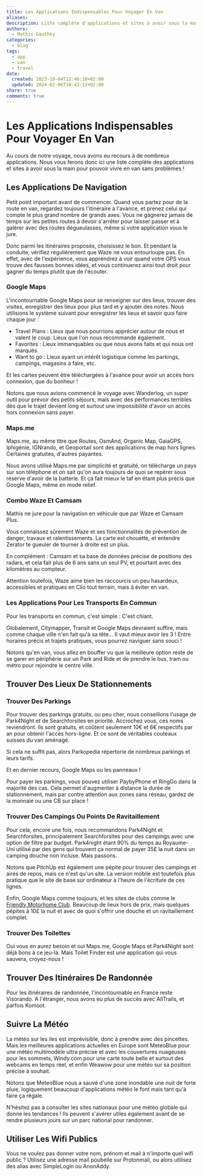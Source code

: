 ```yaml
---
title: Les Applications Indispensables Pour Voyager En Van
aliases: 
description: Liste complète d'applications et sites à avoir sous la main pour pouvoir vivre en van sans problème
authors:
  - Mathis Gauthey
categories:
  - blog
tags:
  - app
  - van
  - travel
date:
  created: 2023-10-04T12:46:10+02:00
  updated: 2024-02-06T10:43:12+01:00
share: true
comments: true
---
```


# Les Applications Indispensables Pour Voyager En Van

Au cours de notre voyage, nous avons eu recours à de nombreux applications. Nous vous ferons donc ici une liste complète des applications et sites à avoir sous la main pour pouvoir vivre en van sans problèmes !

<!-- more -->

## Les Applications De Navigation

Petit point important avant de commencer. Quand vous partez pour de la route en van, regardez toujours l'itinéraire à l'avance, et prenez celui qui compte le plus grand nombre de grands axes. Vous ne gagnerez jamais de temps sur les petites routes à devoir s'arrêter pour laisser passer et à galérer avec des routes dégueulasses, même si votre application vous le jure.

Donc parmi les itinéraires proposés, choisissez le bon. Et pendant la conduite, vérifiez régulièrement que Waze ne vous entourloupe pas. En effet, avec de l'expérience, vous apprendrez à voir quand votre GPS vous trouve des fausses bonnes idées, et vous continuerez ainsi tout droit pour gagner du temps plutôt que de l'écouter.

### Google Maps

L'incontournable Google Maps pour se renseigner sur des lieux, trouver des visites, enregistrer des lieux pour plus tard et y ajouter des notes. Nous utilisions le système suivant pour enregistrer les lieux et savoir quoi faire chaque jour :

- Travel Plans : Lieux que nous pourrions apprécier autour de nous et valent le coup. Lieux que l'on nous recommande également.
- Favorites : Lieux immanquables ou que nous avons faits et qui nous ont marqués.
- Want to go : Lieux ayant un intérêt logistique comme les parkings, campings, magasins à faire, etc.

Et les cartes peuvent être téléchargées à l'avance pour avoir un accès hors connexion, que du bonheur !

Notons que nous avions commencé le voyage avec Wanderlog, un super outil pour prévoir des petits séjours, mais avec des performances terribles dès que le trajet devient long et surtout une impossibilité d'avoir un accès hors connexion sans payer.

### Maps.me

Maps.me, au même titre que Routes, OsmAnd, Organic Map, GaiaGPS, Iphigénie, IGNrando, et Geoportail sont des applications de map hors lignes. Certaines gratuites, d'autres payantes.

Nous avons utilisé Maps.me par simplicité et gratuité, on télécharge un pays sur son téléphone et on sait qu'on aura toujours de quoi se repérer sous réserve d'avoir de la batterie. Et ça fait mieux le taf en étant plus précis que Google Maps, même en mode relief.

### Combo Waze Et Camsam

Mathis ne jure pour la navigation en véhicule que par Waze et Camsam Plus.

Vous connaissez sûrement Waze et ses fonctionnalités de prévention de danger, travaux et ralentissements. La carte est chouette, et entendre Zerator te gueuler de tourner à droite est un plus.

En complément : Camsam et sa base de données précise de positions des radars, et cela fait plus de 6 ans sans un seul PV, et pourtant avec des kilomètres au compteur.

Attention toutefois, Waze aime bien les raccourcis un peu hasardeux, accessibles et pratiques en Clio tout terrain, mais à éviter en van.

### Les Applications Pour Les Transports En Commun

Pour les transports en commun, c'est simple : C'est chiant.

Globalement, Citymapper, Transit et Google Maps devraient suffire, mais comme chaque ville n'en fait qu'à sa tête… Il vaut mieux avoir les 3 ! Entre horaires précis et trajets pratiques, vous pourrez naviguer sans souci !

Notons qu'en van, vous allez en bouffer vu que la meilleure option reste de se garer en périphérie sur un Park and Ride et de prendre le bus, tram ou métro pour rejoindre le centre ville.

## Trouver Des Lieux De Stationnements

### Trouver Des Parkings

Pour trouver des parkings gratuits, ou peu cher, nous conseillons l'usage de Park4Night et de Searchforsites en priorité. Accrochez vous, ces noms reviendront. Ils sont gratuits, et coûtent seulement 10€ et 6€ respectifs par an pour obtenir l'accès hors-ligne. Et ce sont de véritables couteaux suisses du van aménagé.

Si cela ne suffit pas, alors Parkopedia répertorie de nombreux parkings et leurs tarifs.

Et en dernier recours, Google Maps ou les panneaux !

Pour payer les parkings, vous pouvez utiliser PaybyPhone et RingGo dans la majorité des cas. Cela permet d'augmenter à distance la durée de stationnement, mais par contre attention aux zones sans réseau, gardez de la monnaie ou une CB sur place !

### Trouver Des Campings Ou Points De Ravitaillement

Pour cela, encore une fois, nous recommandons Park4Night et Searchforsites, principalement Searchforsites pour des campings avec une option de filtre par budget. Park4night étant 90% du temps au Royaume-Uni utilisé par des gens qui trouvent ça normal de payer 35£ la nuit dans un camping douche non incluse. Mais passons.

Notons que PitchUp est également une pépite pour trouver des campings et aires de repos, mais ce n'est qu'un site. La version mobile est toutefois plus pratique que le site de base sur ordinateur à l'heure de l'écriture de ces lignes.

Enfin, Google Maps comme toujours, et les sites de clubs comme le [Friendly Motorhome Club](https://www.campingandcaravanningclub.co.uk/). Beaucoup de lieux hors de prix, mais quelques pépites à 10£ la nuit et avec de quoi s'offrir une douche et un ravitaillement complet.

### Trouver Des Toilettes

Oui vous en aurez besoin et oui Maps.me, Google Maps et Park4Night sont déjà bons à ce jeu-là. Mais Toilet Finder est une application qui vous sauvera, croyez-nous !

## Trouver Des Itinéraires De Randonnée

Pour les itinéraires de randonnée, l'incontournable en France reste Visorando. A l'étranger, nous avons eu plus de succès avec AllTrails, et parfois Komoot.

## Suivre La Météo

La météo sur les iles est imprévisible, donc à prendre avec des pincettes. Mais les meilleures applications actuelles en Europe sont MeteoBlue pour une météo multimodèle ultra précise et avec les couvertures nuageuses pour les sommets, Windy.com pour une carte toute belle et surtout des webcams en temps réel, et enfin Weawow pour une météo sur sa position précise à souhait.

Notons que MeteoBlue nous a sauvé d'une zone inondable une nuit de forte pluie, logiquement beaucoup d'applications météo le font mais tant qu'à faire ça régale.

N'hésitez pas à consulter les sites nationaux pour une météo globale qui donne les tendances ! Ils peuvent s'avérer utiles également avant de se rendre plusieurs jours sur un parc national pour randonner.

## Utiliser Les Wifi Publics

Vous ne voulez pas donner votre nom, prénom et mail à n'importe quel wifi public ? Utilisez une adresse mail poubelle sur Protonmail, ou alors utilisez des alias avec SimpleLogin ou AnonAddy.
